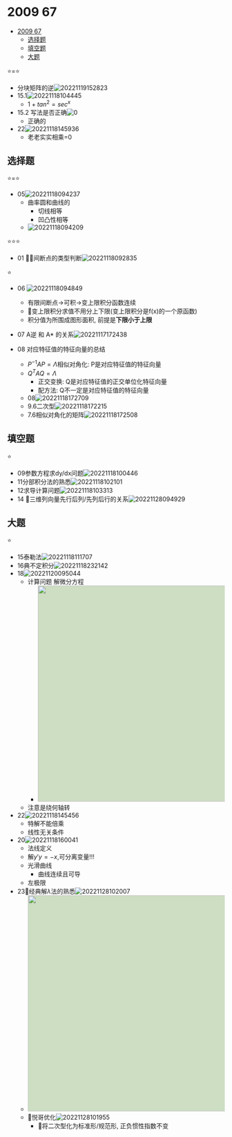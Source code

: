 # 2009 67

- [2009 67](#2009-67)
  - [选择题](#选择题)
  - [填空题](#填空题)
  - [大题](#大题)

⭐=⭐

- 分块矩阵的逆![20221119152823](https://raw.githubusercontent.com/Logible/Image/main/note_image/20221119152823.png)
- 15.1![20221118104445](https://raw.githubusercontent.com/Logible/Image/main/note_image/20221118104445.png)
  - $1+tan^2=sec^x$
- 15.2 写法是否正确![0](https://raw.githubusercontent.com/Logible/Image/main/note_image/e52fb35e4fb59d1c24001d588f8cd66.png)
  - 正确的
- 22![20221118145936](https://raw.githubusercontent.com/Logible/Image/main/note_image/20221118145936.png)
  - 老老实实相乘=0

## 选择题

⭐=⭐

- 05![20221118094237](https://raw.githubusercontent.com/Logible/Image/main/note_image/20221118094237.png)
  - 曲率圆和曲线的
    - 切线相等
    - 凹凸性相等
  - ![20221118094209](https://raw.githubusercontent.com/Logible/Image/main/note_image/20221118094209.png)

⭐⭐⭐

- 01 💚💚间断点的类型判断![20221118092835](https://raw.githubusercontent.com/Logible/Image/main/note_image/20221118092835.png)

⭐

- 06 ![20221118094849](https://raw.githubusercontent.com/Logible/Image/main/note_image/20221118094849.png)
  - 有限间断点->可积->变上限积分函数连续
  - 💚变上限积分求值不用分上下限(变上限积分是f(x)的一个原函数)
  - 积分值为所围成图形面积, 前提是**下限小于上限**

- 07 A逆 和 A* 的关系![20221117172438](https://raw.githubusercontent.com/Logible/Image/main/note_image/20221117172438.png)

- 08 对应特征值的特征向量的总结
  - $P^{-1}AP=\Lambda$相似对角化: P是对应特征值的特征向量
  - $Q^{T}AQ=\Lambda$
    - 正交变换: Q是对应特征值的正交单位化特征向量
    - 配方法: Q不一定是对应特征值的特征向量
  - 08![20221118172709](https://raw.githubusercontent.com/Logible/Image/main/note_image/20221118172709.png)
  - 9.6二次型![20221118172215](https://raw.githubusercontent.com/Logible/Image/main/note_image/20221118172215.png)
  - 7.6相似对角化的矩阵![20221118172508](https://raw.githubusercontent.com/Logible/Image/main/note_image/20221118172508.png)

## 填空题

⭐

- 09参数方程求dy/dx问题![20221118100446](https://raw.githubusercontent.com/Logible/Image/main/note_image/20221118100446.png)
- 11分部积分法的熟悉![20221118102101](https://raw.githubusercontent.com/Logible/Image/main/note_image/20221118102101.png)
- 12求导计算问题![20221118103313](https://raw.githubusercontent.com/Logible/Image/main/note_image/20221118103313.png)
- 14 💚三维列向量先行后列/先列后行的关系![20221128094929](https://raw.githubusercontent.com/Logible/Image/main/note_image/20221128094929.png)

## 大题

⭐

- 15泰勒法![20221118111707](https://raw.githubusercontent.com/Logible/Image/main/note_image/20221118111707.png)
- 16典不定积分![20221118232142](https://raw.githubusercontent.com/Logible/Image/main/note_image/20221118232142.png)
- 18![20221120095044](https://raw.githubusercontent.com/Logible/Image/main/note_image/20221120095044.png)
  - 计算问题 解微分方程
    - <image style="height:500px; background-color:#CDDEC2" src="https://raw.githubusercontent.com/Logible/Image/main/note_image/0f1da149b03f3f3c707e9e98d10828a.jpg"/>
  - 注意是绕何轴转
- 22![20221118145456](https://raw.githubusercontent.com/Logible/Image/main/note_image/20221118145456.png)
  - 特解不能倍乘
  - 线性无关条件
- 20![20221118160041](https://raw.githubusercontent.com/Logible/Image/main/note_image/20221118160041.png)
  - 法线定义
  - 解$y'y=-x$,可分离变量!!!
  - 光滑曲线
    - 曲线连续且可导
  - 左极限
- 23💚经典解$\lambda$法的熟悉![20221128102007](https://raw.githubusercontent.com/Logible/Image/main/note_image/20221128102007.png)
  - <image style="height:500px; background-color:#CDDEC2" src="https://raw.githubusercontent.com/Logible/Image/main/note_image/3fa567aef0a84a3b5d80401004f3355.jpg"/>
  - 💚悦哥优化![20221128101955](https://raw.githubusercontent.com/Logible/Image/main/note_image/20221128101955.png)
    - 💚将二次型化为标准形/规范形, 正负惯性指数不变
